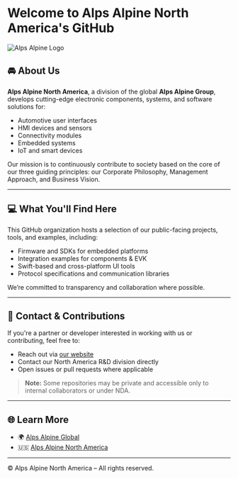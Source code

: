 # Welcome to Alps Alpine North America's GitHub
![Alps Alpine Logo](https://github.com/Alps-Alpine-North-America.png)
## 🚘 About Us

**Alps Alpine North America**, a division of the global **Alps Alpine Group**, develops cutting-edge electronic components, systems, and software solutions for:

- Automotive user interfaces
- HMI devices and sensors
- Connectivity modules
- Embedded systems
- IoT and smart devices

Our mission is to continuously contribute to society based on the core of our three guiding principles: our Corporate Philosophy, Management Approach, and Business Vision.

---

## 💻 What You'll Find Here

This GitHub organization hosts a selection of our public-facing projects, tools, and examples, including:

- Firmware and SDKs for embedded platforms
- Integration examples for components & EVK
- Swift-based and cross-platform UI tools
- Protocol specifications and communication libraries

We’re committed to transparency and collaboration where possible.

---

## 📣 Contact & Contributions

If you're a partner or developer interested in working with us or contributing, feel free to:

- Reach out via [our website](https://www.alpsalpine.com/en-us/)
- Contact our North America R&D division directly
- Open issues or pull requests where applicable

> **Note:** Some repositories may be private and accessible only to internal collaborators or under NDA.

---

## 🌐 Learn More

- 🌍 [Alps Alpine Global](https://www.alpsalpine.com/e/)
- 🇺🇸 [Alps Alpine North America](https://www.alpsalpine.com/e/company/globalnetwork/america.html)

---

© Alps Alpine North America – All rights reserved.
